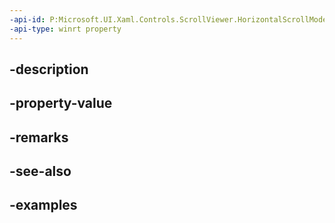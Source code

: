 ```yaml
---
-api-id: P:Microsoft.UI.Xaml.Controls.ScrollViewer.HorizontalScrollModeProperty
-api-type: winrt property
---
```


## -description

## -property-value

## -remarks

## -see-also

## -examples

